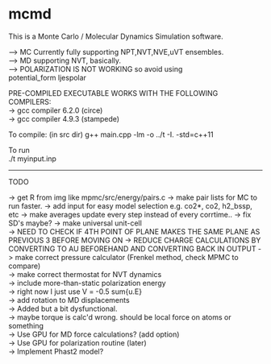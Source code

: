 # mcmd
This is a Monte Carlo / Molecular Dynamics Simulation software.

--> MC Currently fully supporting NPT,NVT,NVE,uVT ensembles.  
--> MD supporting NVT, basically.  
--> POLARIZATION IS NOT WORKING so avoid using  
    potential_form   ljespolar  

PRE-COMPILED EXECUTABLE WORKS WITH THE FOLLOWING COMPILERS:  
    -> gcc compiler 6.2.0 (circe)  
    -> gcc compiler 4.9.3 (stampede)  

To compile:  (in src dir)
g++ main.cpp -lm -o ../t -I. -std=c++11  

To run  
./t myinput.inp  
  
------------------------------------------
  
TODO

-> get R from img like mpmc/src/energy/pairs.c
-> make pair lists for MC to run faster. 
-> add input for easy model selection e.g. co2*, co2, h2_bssp, etc
-> make averages update every step instead of every corrtime..
    -> fix SD's maybe?
-> make universal unit-cell  
    -> NEED TO CHECK IF 4TH POINT OF PLANE MAKES THE SAME PLANE AS PREVIOUS 3 BEFORE MOVING ON
-> REDUCE CHARGE CALCULATIONS BY CONVERTING TO AU BEFOREHAND AND CONVERTING BACK IN OUTPUT
-> make correct pressure calculator (Frenkel method, check MPMC to compare)  
-> make correct thermostat for NVT dynamics  
-> include more-than-static polarization energy  
	-> right now I just use V = -0.5 sum{u.E}  
-> add rotation to MD displacements  
    -> Added but a bit dysfunctional.   
    -> maybe torque is calc'd wrong. should be local force on atoms or something  
-> Use GPU for MD force calculations? (add option)  
    -> Use GPU for polarization routine (later)  
-> Implement Phast2 model?  
